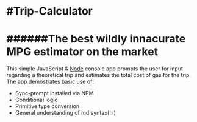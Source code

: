 #Trip-Calculator
===============
######The best wildly innacurate MPG estimator on the market
===============
This simple JavaScript & [Node](http://nodejs.org/) console app prompts the user for input regarding a theoretical trip
and estimates the total cost of gas for the trip. The app demostrates basic use of:
* Sync-prompt installed via NPM
* Conditional logic
* Primitive type conversion
* General understanding of md syntax(:boom:)
